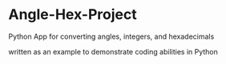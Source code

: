 # Angle-Hex-Project
Python App for converting angles, integers, and hexadecimals

written as an example to demonstrate coding abilities in Python
